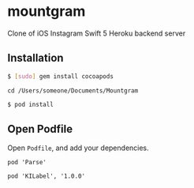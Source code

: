 # mountgram
Clone of iOS Instagram Swift 5 Heroku backend server

## Installation

```bash
$ [sudo] gem install cocoapods
```

`cd /Users/someone/Documents/Mountgram`

```bash
$ pod install
```
## Open Podfile

Open `Podfile`, and add your dependencies.

`pod 'Parse'`

`pod 'KILabel', '1.0.0'`
